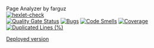 Page Analyzer by farguz  
[![hexlet-check](https://github.com/farguz/python-project-83/actions/workflows/hexlet-check.yml/badge.svg)](https://github.com/farguz/python-project-83/actions/workflows/hexlet-check.yml)  
[![Quality Gate Status](https://sonarcloud.io/api/project_badges/measure?project=farguz_python-project-83&metric=alert_status)](https://sonarcloud.io/summary/new_code?id=farguz_python-project-83)
[![Bugs](https://sonarcloud.io/api/project_badges/measure?project=farguz_python-project-83&metric=bugs)](https://sonarcloud.io/summary/new_code?id=farguz_python-project-83)
[![Code Smells](https://sonarcloud.io/api/project_badges/measure?project=farguz_python-project-83&metric=code_smells)](https://sonarcloud.io/summary/new_code?id=farguz_python-project-83)
[![Coverage](https://sonarcloud.io/api/project_badges/measure?project=farguz_python-project-83&metric=coverage)](https://sonarcloud.io/summary/new_code?id=farguz_python-project-83)
[![Duplicated Lines (%)](https://sonarcloud.io/api/project_badges/measure?project=farguz_python-project-83&metric=duplicated_lines_density)](https://sonarcloud.io/summary/new_code?id=farguz_python-project-83)  
  
[Deployed version](https://page-analyzer-2cup.onrender.com/)
